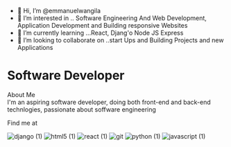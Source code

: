- 👋 Hi, I’m @emmanuelwangila
- 👀 I’m interested in .. Software Engineering
And Web Development, Application Development and 
Building responsive Websites 
- 🌱 I’m currently learning ...React, Djang'o
Node JS Express 
- 💞️ I’m looking to collaborate on ..start Ups and Building
Projects and new Applications 


<!---
emmanuelwangila/emmanuelwangila is a ✨ special ✨ repository because its `README.md` (this file) appears on your GitHub profile.
You can click the Preview link to take a look at your changes.
--->
<h1 class="color-blue font-bold"> Software Developer </h1>
<div>About Me</div>
<div> I'm an aspiring software developer, doing both front-end
and back-end technlogies, passionate about soffware engineering</div>
<p>Find me at </p> <a href="emmanuelwangila1@gmail.com"></a> 






![django (1)](https://user-images.githubusercontent.com/79250258/225388700-c36b48e9-fa88-46f5-9320-6191932e926c.png)
![html5 (1)](https://user-images.githubusercontent.com/79250258/225388721-24756767-3c3e-46cb-bc31-aeca8a5bde36.png)
![react (1)](https://user-images.githubusercontent.com/79250258/225388722-a16307fb-da45-4478-b5d5-5a7bee18d6c2.png)
![git](https://user-images.githubusercontent.com/79250258/225389449-ff097d0b-c1c8-447d-a5f5-eb3ad6fbf946.png)
![python (1)](https://user-images.githubusercontent.com/79250258/225389468-3e2a4c54-510a-49fc-9599-b556f3065582.png)
![javascript (1)](https://user-images.githubusercontent.com/79250258/225389473-53b0fca8-6e73-4d3f-9ee6-8a140a1e2f79.png)
